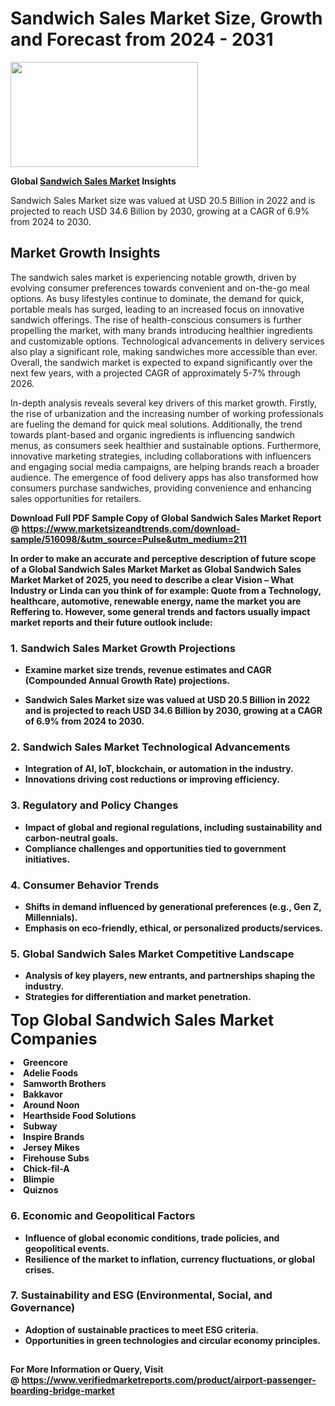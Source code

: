 <H1>Sandwich Sales Market Size, Growth and Forecast from 2024 - 2031</H1><img class="aligncenter size-medium wp-image-584254" src="https://thirdeyenews.in/wp-content/uploads/2024/09/Global-Market-Research-300x168.jpeg" alt="" width="300" height="168" /><p><strong>Global&nbsp;<a href="https://www.marketsizeandtrends.com/download-sample/516098/&amp;utm_source=Pulse&amp;utm_medium=211">Sandwich Sales Market</a> Insights</strong></p><p>Sandwich Sales Market size was valued at USD 20.5 Billion in 2022 and is projected to reach USD 34.6 Billion by 2030, growing at a CAGR of 6.9% from 2024 to 2030.</p><p><h2>Market Growth Insights</h2> <p>The sandwich sales market is experiencing notable growth, driven by evolving consumer preferences towards convenient and on-the-go meal options. As busy lifestyles continue to dominate, the demand for quick, portable meals has surged, leading to an increased focus on innovative sandwich offerings. The rise of health-conscious consumers is further propelling the market, with many brands introducing healthier ingredients and customizable options. Technological advancements in delivery services also play a significant role, making sandwiches more accessible than ever. Overall, the sandwich market is expected to expand significantly over the next few years, with a projected CAGR of approximately 5-7% through 2026.</p> <p><strong></strong></p> <p>In-depth analysis reveals several key drivers of this market growth. Firstly, the rise of urbanization and the increasing number of working professionals are fueling the demand for quick meal solutions. Additionally, the trend towards plant-based and organic ingredients is influencing sandwich menus, as consumers seek healthier and sustainable options. Furthermore, innovative marketing strategies, including collaborations with influencers and engaging social media campaigns, are helping brands reach a broader audience. The emergence of food delivery apps has also transformed how consumers purchase sandwiches, providing convenience and enhancing sales opportunities for retailers.</p> <p><strong></p><p><span class=""><strong>Download Full PDF Sample Copy of Global Sandwich Sales Market Report</strong> @ <a href="https://www.marketsizeandtrends.com/download-sample/516098/&amp;utm_source=Pulse&amp;utm_medium=211" target="_blank">https://www.marketsizeandtrends.com/download-sample/516098/&amp;utm_source=Pulse&amp;utm_medium=211</a></span></p><p>In order to make an accurate and perceptive description of future scope of a Global&nbsp;Sandwich Sales Market Market as Global&nbsp;Sandwich Sales Market Market of 2025, you need to describe a clear Vision &ndash; What Industry or Linda can you think of for example: Quote from a Technology, healthcare, automotive, renewable energy, name the market you are Reffering to. However, some general trends and factors usually impact market reports and their future outlook include:</p><h3>1.&nbsp;<strong>Sandwich Sales Market Growth Projections</strong></h3><ul><li>Examine market size trends, revenue estimates and CAGR (Compounded Annual Growth Rate) projections.</li><li><p>Sandwich Sales Market size was valued at USD 20.5 Billion in 2022 and is projected to reach USD 34.6 Billion by 2030, growing at a CAGR of 6.9% from 2024 to 2030.</p></li></ul><h3>2.&nbsp;<strong>Sandwich Sales Market Technological Advancements</strong></h3><ul><li>Integration of AI, IoT, blockchain, or automation in the industry.</li><li>Innovations driving cost reductions or improving efficiency.</li></ul><h3>3.&nbsp;<strong>Regulatory and Policy Changes</strong></h3><ul><li>Impact of global and regional regulations, including sustainability and carbon-neutral goals.</li><li>Compliance challenges and opportunities tied to government initiatives.</li></ul><h3>4.&nbsp;<strong>Consumer Behavior Trends</strong></h3><ul><li>Shifts in demand influenced by generational preferences (e.g., Gen Z, Millennials).</li><li>Emphasis on eco-friendly, ethical, or personalized products/services.</li></ul><h3>5.&nbsp;<strong>Global Sandwich Sales Market Competitive Landscape</strong></h3><ul><li>Analysis of key players, new entrants, and partnerships shaping the industry.</li><li>Strategies for differentiation and market penetration.</li></ul><p data-pm-slice="1 1 []"><span style="color: inherit; font-family: inherit; font-size: 25px;">Top Global Sandwich Sales Market Companies</span></p><div class="" data-test-id=""><p><li>Greencore</li><li> Adelie Foods</li><li> Samworth Brothers</li><li> Bakkavor</li><li> Around Noon</li><li> Hearthside Food Solutions</li><li> Subway</li><li> Inspire Brands</li><li> Jersey Mikes</li><li> Firehouse Subs</li><li> Chick-fil-A</li><li> Blimpie</li><li> Quiznos</li></p></div><h3>6.&nbsp;<strong>Economic and Geopolitical Factors</strong></h3><ul><li>Influence of global economic conditions, trade policies, and geopolitical events.</li><li>Resilience of the market to inflation, currency fluctuations, or global crises.</li></ul><h3>7.&nbsp;<strong>Sustainability and ESG (Environmental, Social, and Governance)</strong></h3><ul><li>Adoption of sustainable practices to meet ESG criteria.</li><li>Opportunities in green technologies and circular economy principles.</li></ul><h2><strong style="font-size: 14px;">For More Information or Query, Visit @&nbsp;</strong><a style="background-color: #ffffff; font-size: 14px;" href="https://www.marketsizeandtrends.com/report/sandwich-sales-market/" target="_blank">https://www.verifiedmarketreports.com/product/airport-passenger-boarding-bridge-market</a></h2>

